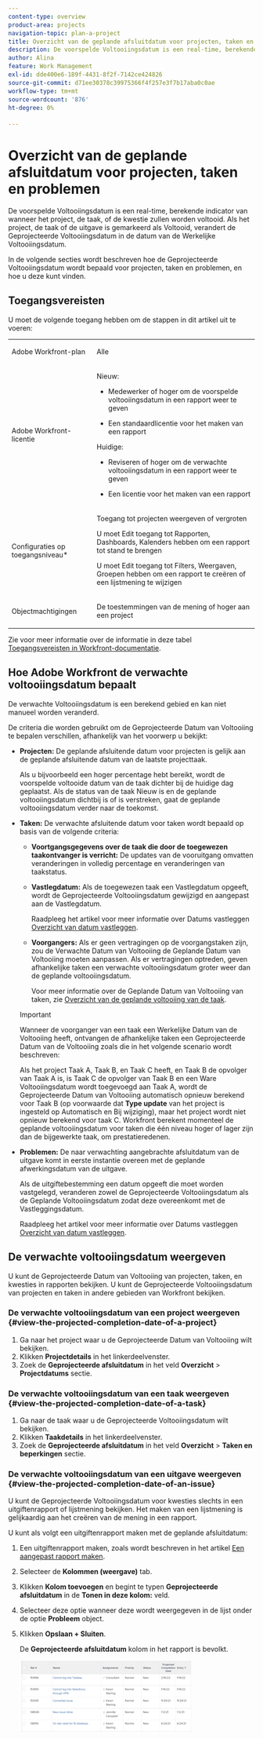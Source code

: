 ```yaml
---
content-type: overview
product-area: projects
navigation-topic: plan-a-project
title: Overzicht van de geplande afsluitdatum voor projecten, taken en problemen
description: De voorspelde Voltooiingsdatum is een real-time, berekende indicator van wanneer het project, de taak, of de kwestie zullen worden voltooid. Als het project, de taak of de uitgave is gemarkeerd als Voltooid, verandert de Geprojecteerde Voltooiingsdatum in de datum van de Werkelijke Voltooiingsdatum.
author: Alina
feature: Work Management
exl-id: dde400e6-189f-4431-8f2f-7142ce424826
source-git-commit: d71ee30378c39975366f4f257e3f7b17aba0c0ae
workflow-type: tm+mt
source-wordcount: '876'
ht-degree: 0%

---
```


# Overzicht van de geplande afsluitdatum voor projecten, taken en problemen

<!-- Audited: 1/2024 -->

De voorspelde Voltooiingsdatum is een real-time, berekende indicator van wanneer het project, de taak, of de kwestie zullen worden voltooid. Als het project, de taak of de uitgave is gemarkeerd als Voltooid, verandert de Geprojecteerde Voltooiingsdatum in de datum van de Werkelijke Voltooiingsdatum.

In de volgende secties wordt beschreven hoe de Geprojecteerde Voltooiingsdatum wordt bepaald voor projecten, taken en problemen, en hoe u deze kunt vinden.

## Toegangsvereisten

U moet de volgende toegang hebben om de stappen in dit artikel uit te voeren:


<table style="table-layout:auto"> 
 <col> 
 <col> 
 <tbody> 
  <tr> 
   <td role="rowheader">Adobe Workfront-plan</td> 
   <td> <p>Alle</p> </td> 
  </tr> 
  <tr> 
   <td role="rowheader">Adobe Workfront-licentie</td> 
   <td> 
   <p>Nieuw: 
   <ul><li><p>Medewerker of hoger om de voorspelde voltooiingsdatum in een rapport weer te geven</p></li> <li><p>Een standaardlicentie voor het maken van een rapport</p></li> </ul>

<p>Huidige: 
   <ul><li><p>Reviseren of hoger om de verwachte voltooiingsdatum in een rapport weer te geven</p></li> 
   <li><p>Een licentie voor het maken van een rapport</p> </li></ul>
      </td> 
  </tr> 
  <tr> 
   <td role="rowheader">Configuraties op toegangsniveau*</td> 
   <td> <p>Toegang tot projecten weergeven of vergroten</p> <p>U moet Edit toegang tot Rapporten, Dashboards, Kalenders hebben om een rapport tot stand te brengen</p> <p>U moet Edit toegang tot Filters, Weergaven, Groepen hebben om een rapport te creëren of een lijstmening te wijzigen</p>  </td> 
  </tr> 
  <tr> 
   <td role="rowheader">Objectmachtigingen</td> 
   <td> <p>De toestemmingen van de mening of hoger aan een project</p> </td> 
  </tr> 
 </tbody> 
</table>

Zie voor meer informatie over de informatie in deze tabel [Toegangsvereisten in Workfront-documentatie](/help/quicksilver/administration-and-setup/add-users/access-levels-and-object-permissions/access-level-requirements-in-documentation.md).

## Hoe Adobe Workfront de verwachte voltooiingsdatum bepaalt

De verwachte Voltooiingsdatum is een berekend gebied en kan niet manueel worden veranderd.

De criteria die worden gebruikt om de Geprojecteerde Datum van Voltooiing te bepalen verschillen, afhankelijk van het voorwerp u bekijkt:

* **Projecten:** De geplande afsluitende datum voor projecten is gelijk aan de geplande afsluitende datum van de laatste projecttaak.

  Als u bijvoorbeeld een hoger percentage hebt bereikt, wordt de voorspelde voltooide datum van de taak dichter bij de huidige dag geplaatst. Als de status van de taak Nieuw is en de geplande voltooiingsdatum dichtbij is of is verstreken, gaat de geplande voltooiingsdatum verder naar de toekomst.

* **Taken:** De verwachte afsluitende datum voor taken wordt bepaald op basis van de volgende criteria:

   * **Voortgangsgegevens over de taak die door de toegewezen taakontvanger is verricht:** De updates van de vooruitgang omvatten veranderingen in volledig percentage en veranderingen van taakstatus.
   * **Vastlegdatum:** Als de toegewezen taak een Vastlegdatum opgeeft, wordt de Geprojecteerde Voltooiingsdatum gewijzigd en aangepast aan de Vastlegdatum.

     Raadpleeg het artikel voor meer informatie over Datums vastleggen [Overzicht van datum vastleggen](../../../manage-work/projects/updating-work-in-a-project/overview-of-commit-dates.md).

   * **Voorgangers:** Als er geen vertragingen op de voorgangstaken zijn, zou de Verwachte Datum van Voltooiing de Geplande Datum van Voltooiing moeten aanpassen. Als er vertragingen optreden, geven afhankelijke taken een verwachte voltooiingsdatum groter weer dan de geplande voltooiingsdatum.

     Voor meer informatie over de Geplande Datum van Voltooiing van taken, zie [Overzicht van de geplande voltooiing van de taak](../../../manage-work/tasks/task-information/task-planned-completion-date.md).

  >[!IMPORTANT]
  >
  >Wanneer de voorganger van een taak een Werkelijke Datum van de Voltooiing heeft, ontvangen de afhankelijke taken een Geprojecteerde Datum van de Voltooiing zoals die in het volgende scenario wordt beschreven:
  >
  >
  >Als het project Taak A, Taak B, en Taak C heeft, en Taak B de opvolger van Taak A is, is Taak C de opvolger van Taak B en een Ware Voltooiingsdatum wordt toegevoegd aan Taak A, wordt de Geprojecteerde Datum van Voltooiing automatisch opnieuw berekend voor Taak B (op voorwaarde dat **Type update** van het project is ingesteld op Automatisch en Bij wijziging), maar het project wordt niet opnieuw berekend voor taak C. Workfront berekent momenteel de geplande voltooiingsdatum voor taken die één niveau hoger of lager zijn dan de bijgewerkte taak, om prestatieredenen. 

* **Problemen:** De naar verwachting aangebrachte afsluitdatum van de uitgave komt in eerste instantie overeen met de geplande afwerkingsdatum van de uitgave.

  Als de uitgiftebestemming een datum opgeeft die moet worden vastgelegd, veranderen zowel de Geprojecteerde Voltooiingsdatum als de Geplande Voltooiingsdatum zodat deze overeenkomt met de Vastleggingsdatum.

  Raadpleeg het artikel voor meer informatie over Datums vastleggen [Overzicht van datum vastleggen](../../../manage-work/projects/updating-work-in-a-project/overview-of-commit-dates.md).

## De verwachte voltooiingsdatum weergeven

U kunt de Geprojecteerde Datum van Voltooiing van projecten, taken, en kwesties in rapporten bekijken. U kunt de Geprojecteerde Voltooiingsdatum van projecten en taken in andere gebieden van Workfront bekijken.

### De verwachte voltooiingsdatum van een project weergeven {#view-the-projected-completion-date-of-a-project}

1. Ga naar het project waar u de Geprojecteerde Datum van Voltooiing wilt bekijken.
1. Klikken **Projectdetails** in het linkerdeelvenster.
1. Zoek de **Geprojecteerde afsluitdatum** in het veld **Overzicht** > **Projectdatums** sectie.

### De verwachte voltooiingsdatum van een taak weergeven {#view-the-projected-completion-date-of-a-task}

1. Ga naar de taak waar u de Geprojecteerde Voltooiingsdatum wilt bekijken.
1. Klikken **Taakdetails** in het linkerdeelvenster.
1. Zoek de **Geprojecteerde afsluitdatum** in het veld **Overzicht** > **Taken en beperkingen** sectie.

### De verwachte voltooiingsdatum van een uitgave weergeven {#view-the-projected-completion-date-of-an-issue}

U kunt de Geprojecteerde Voltooiingsdatum voor kwesties slechts in een uitgiftenrapport of lijstmening bekijken. Het maken van een lijstmening is gelijkaardig aan het creëren van de mening in een rapport.

U kunt als volgt een uitgiftenrapport maken met de geplande afsluitdatum:

1. Een uitgiftenrapport maken, zoals wordt beschreven in het artikel [Een aangepast rapport maken](../../../reports-and-dashboards/reports/creating-and-managing-reports/create-custom-report.md).
1. Selecteer de **Kolommen (weergave)** tab.
1. Klikken **Kolom toevoegen** en begint te typen **Geprojecteerde afsluitdatum** in de **Tonen in deze kolom:** veld.

1. Selecteer deze optie wanneer deze wordt weergegeven in de lijst onder de optie **Probleem** object. 
1. Klikken **Opslaan + Sluiten**.

   De **Geprojecteerde afsluitdatum** kolom in het rapport is bevolkt. 

   ![](assets/issue-projected-completion-date-in-view-nwe-350x148.png)
